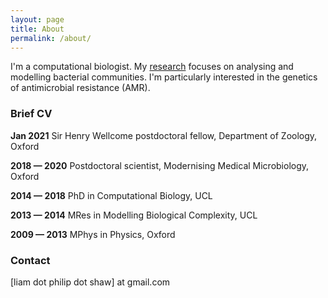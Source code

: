```yaml
---
layout: page
title: About
permalink: /about/
---
```


I'm a computational biologist. My [research](http://liampshaw.github.io/research/) focuses on analysing and modelling bacterial communities. I'm particularly interested in the genetics of antimicrobial resistance (AMR). 

### Brief CV

**Jan 2021** Sir Henry Wellcome postdoctoral fellow, Department of Zoology, Oxford 

**2018 —  2020** Postdoctoral scientist, Modernising Medical Microbiology, Oxford

**2014 — 2018** PhD in Computational Biology, UCL

**2013 — 2014** MRes in Modelling Biological Complexity, UCL

**2009 — 2013** MPhys in Physics, Oxford

### Contact

[liam dot philip dot shaw] at gmail.com
